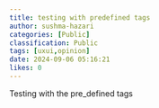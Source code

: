 ```yaml
---
title: testing with predefined tags
author: sushma-hazari
categories: [Public]
classification: Public
tags: [uxui,opinion]
date: 2024-09-06 05:16:21 
likes: 0
---
```


Testing with the pre_defined tags

